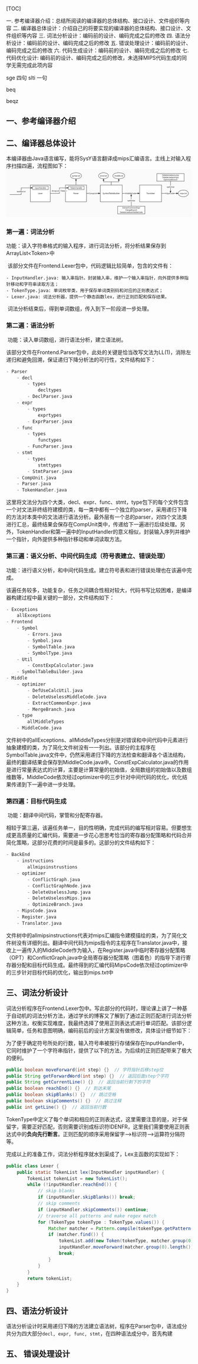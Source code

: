 [TOC]





一. 参考编译器介绍：总结所阅读的编译器的总体结构、接口设计、文件组织等内容
二. 编译器总体设计：介绍自己的将要实现的编译器的总体结构、接口设计、文件组织等内容
三. 词法分析设计：编码前的设计、编码完成之后的修改
四. 语法分析设计：编码前的设计、编码完成之后的修改
五. 错误处理设计：编码前的设计、编码完成之后的修改
六. 代码生成设计：编码前的设计、编码完成之后的修改
七. 代码优化设计:  编码前的设计、编码完成之后的修改，未选择MIPS代码生成的同学无需完成此项内容





sge 四句
slti 一句

beq

beqz

## 一、参考编译器介绍





## 二、编译器总体设计
本编译器由Java语言编写，能将SysY语言翻译成mips汇编语言。主线上对输入程序扫描四遍，流程图如下：
![总体架构](.\img\总体架构.jpg)

### 第一遍：词法分析

​	功能：读入字符串格式的输入程序，进行词法分析，将分析结果保存到ArrayList\<Token>中

​	该部分文件在Frontend.Lexer包中，代码逻辑比较简单，包含的文件有：

	- InputHandler.java: 输入串指针。封装输入串，维护一个输入串指针，向外提供多种指针移动和字符串读取方法；
	- TokenType.java: 单词枚举类，用于保存单词类别码和对应的正则表达式；
	- Lexer.java: 词法分析器，提供一个静态函数lex，进行正则匹配和保存结果。

​	词法分析结束后，得到单词数组，传入到下一阶段进一步处理。

### 第二遍：语法分析

​	功能：读入单词数组，进行语法分析，建立语法树。

​	该部分文件在Frontend.Parser包中，此处的关键是恰当改写文法为LL(1)，消除左递归和避免回溯，保证递归下降分析法的可行性，文件结构如下：

```c
- Parser
    - decl
    	- types
    		decltypes
    	- DeclParser.java
    - expr
    	- types
    		exprtypes
    	- ExprParser.java
    - func
    	- types
    		functypes
    	- FuncParser.java
    - stmt
    	- types
    		stmttypes
    	- StmtParser.java
    - CompUnit.java
    - Parser.java
    - TokenHandler.java
```

​	这里将文法分为四个大类，decl、expr、func、stmt，type包下的每个文件包含一个对文法非终结符建模的类，每一类中都有一个独立的parser，采用递归下降的方法对本类中的文法进行语法分析。最外层有一个总的parser，对四个文法类进行汇总，最终结果会保存在CompUnit类中，传递给下一遍进行后续处理。另外，TokenHandler和第一遍中的InputHandler的意义相似，封装输入序列并维护一个指针，向外提供多种指针移动和单词读取方法。



### 第三遍：语义分析、中间代码生成（符号表建立、错误处理）

​	功能：进行语义分析，和中间代码生成。建立符号表和进行错误处理也在该遍中完成。

​	该遍任务较多，功能复杂，任务之间耦合性相对较大，代码书写比较困难，是编译器构建过程中最关键的一部分，文件结构如下：

```c
- Exceptions
    allExceptions
- Frontend
    - Symbol
    	- Errors.java
    	- Symbol.java
    	- SymbolTable.java
    	- SymbolType.java
    - Util
    	- ConstExpCalculator.java
    - SymbolTableBuilder.java
- Middle
    - optimizer
    	- DefUseCalcUtil.java
    	- DeleteUselessMiddleCode.java
    	- ExtractCommonExpr.java
    	- MergeBranch.java
    - type
    	allMiddleTypes
    - MiddleCode.java
```

​	文件树中的allExceptions、allMiddleTypes分别是对错误和中间代码中元素进行抽象建模的类，为了简化文件树没有一一列出。该部分的主程序在SymbolTable.java文件中，仍然采用递归下降的方法检查和翻译各个语法结构，最终的翻译结果会保存到MiddleCode.java中。ConstExpCalculator.java的作用是进行常量表达式的计算，主要是计算常量的初始值，全局数组的初始值以及数组维数等，MiddleCode依次经过optimizer中的三步针对中间代码的优化，优化结果传递到下一遍中进一步处理。

### 第四遍：目标代码生成

​	功能：翻译中间代码，掌管和分配寄存器。

​	相较于第三遍，该遍任务单一，目的性明确，完成代码的编写相对容易。但要想生成更高质量的汇编代码，需要进一步花心思思考恰当的寄存器分配策略和代码合并简化策略，这部分花费的时间是最多的。这部分的文件结构如下：

```c
- BackEnd
    - instructions
    	allmipsinstrustions
    - optimizer
    	- ConflictGraph.java
    	- ConflictGraphNode.java
    	- DeleteUselessJump.java
    	- DeleteUselessMips.java
    	- OptimizeBranch.java
    - MipsCode.java
    - Register.java
    - Translator.java
```

​	文件树中的allmipsinstructions代表对mips汇编指令建模描绘的类，为了简化文件树没有详细列出。翻译中间代码为mips指令的主程序在Translator.java中，接收上一遍传入的MiddleCode作为输入，在Register.java中临时寄存器分配策略（OPT）和ConflictGraph.java中全局寄存器分配策略（图着色）的指导下进行寄存器分配和目标代码生成。最终得到的汇编代码MipsCode依次经过optimizer中的三步针对目标代码的优化，输出到mips.txt中




## 三、词法分析设计

​	词法分析程序在Frontend.Lexer包中。写此部分的代码时，理论课上讲了一种基于自动机的词法分析方法，通过学长的博客又了解到了通过正则匹配进行词法分析这种方法，权衡实现难度，我最终选择了使用正则表达式进行单词匹配。该部分逻辑简单，任务和意图明确，编码前后的设计方案没有做修改，具体设计细节如下：

​	为了便于确定符号所处的行数，输入符号串被按行存储保存在InputHandler中，它同时维护了一个字符串指针，提供了以下的方法，为后续的正则匹配带来了极大的便利。

```java
public boolean moveForward(int step) {}  // 字符指针后移step位
public String getForwardWord(int step) {}  // 返回后面step个字符
public String getCurrentLine() {}  // 返回当前行剩下的字符
public boolean reachEnd() {}  // 到达末尾
public boolean skipBlanks() {}  // 跳过空格
public boolean skipComments() {}  // 跳过注释
public int getLine() {}  // 返回当前行数
```

​	TokenType中定义了每个单词和相应的正则表达式，这里需要注意的是，对于保留字，需要正好匹配，否则需要识别成标识符IDENFR，这里我们需要使用正则表达式中的**负向先行断言**。正则匹配的顺序采用保留字-->标识符-->运算符分隔符等。

​	完成以上的准备工作，词法分析程序就水到渠成了，Lex主函数的实现如下：

```java
public class Lexer {
    public static TokenList lex(InputHandler inputHandler) {
        TokenList tokenList = new TokenList();
        while (!inputHandler.reachEnd()) {
            // skip blanks
            if (inputHandler.skipBlanks()) break;
            // skip comments
            if (inputHandler.skipComments()) continue;
            // traverse all patterns and make regex match
            for (TokenType tokenType : TokenType.values()) {
                Matcher matcher = Pattern.compile(tokenType.getPattern()).matcher(inputHandler.getCurrentLine());
                if (matcher.find()) {
                    tokenList.add(new Token(tokenType, matcher.group(0), inputHandler.getLineNumber()));
                    inputHandler.moveForward(matcher.group(0).length());
                    break;
                }
            }
        }
        return tokenList;
    }
}
```







## 四、语法分析设计

​	语法分析设计时采用递归下降的方法建立语法树，程序在Parser包中，语法成分共分为四大部分`decl, expr, func, stmt`，在四种语法成分中，首先构建

## 五、 错误处理设计